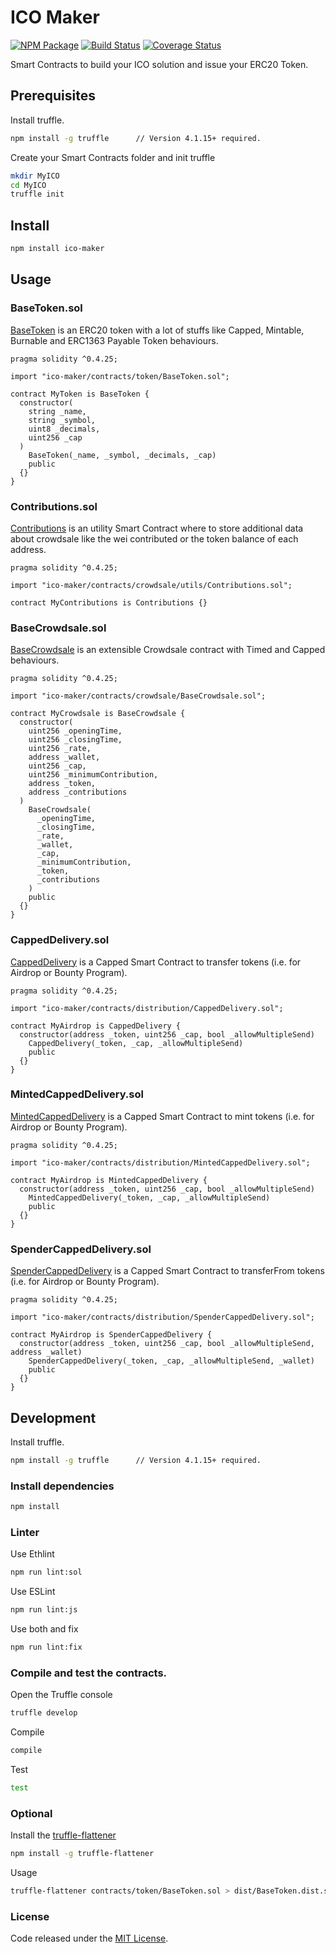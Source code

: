 # ICO Maker

[![NPM Package](https://img.shields.io/npm/v/ico-maker.svg?style=flat-square)](https://www.npmjs.org/package/ico-maker)
[![Build Status](https://travis-ci.org/vittominacori/ico-maker.svg?branch=master)](https://travis-ci.org/vittominacori/ico-maker) 
[![Coverage Status](https://coveralls.io/repos/github/vittominacori/ico-maker/badge.svg?branch=master)](https://coveralls.io/github/vittominacori/ico-maker?branch=master)

Smart Contracts to build your ICO solution and issue your ERC20 Token.

## Prerequisites

Install truffle.

```bash
npm install -g truffle      // Version 4.1.15+ required.
```

Create your Smart Contracts folder and init truffle

```bash
mkdir MyICO
cd MyICO 
truffle init
```

## Install

```bash
npm install ico-maker
```

## Usage

### BaseToken.sol

[BaseToken](https://github.com/vittominacori/ico-maker/blob/master/contracts/token/BaseToken.sol) is an ERC20 token with a lot of stuffs like Capped, Mintable, Burnable and ERC1363 Payable Token behaviours.

```solidity
pragma solidity ^0.4.25;

import "ico-maker/contracts/token/BaseToken.sol";

contract MyToken is BaseToken {
  constructor(
    string _name,
    string _symbol,
    uint8 _decimals,
    uint256 _cap
  )
    BaseToken(_name, _symbol, _decimals, _cap)
    public
  {}
}
```

### Contributions.sol

[Contributions](https://github.com/vittominacori/ico-maker/blob/master/contracts/crowdsale/utils/Contributions.sol) is an utility Smart Contract where to store additional data about crowdsale like the wei contributed or the token balance of each address.

```solidity
pragma solidity ^0.4.25;

import "ico-maker/contracts/crowdsale/utils/Contributions.sol";

contract MyContributions is Contributions {}
```

### BaseCrowdsale.sol

[BaseCrowdsale](https://github.com/vittominacori/ico-maker/blob/master/contracts/crowdsale/BaseCrowdsale.sol) is an extensible Crowdsale contract with Timed and Capped behaviours.

```solidity
pragma solidity ^0.4.25;

import "ico-maker/contracts/crowdsale/BaseCrowdsale.sol";

contract MyCrowdsale is BaseCrowdsale {
  constructor(
    uint256 _openingTime,
    uint256 _closingTime,
    uint256 _rate,
    address _wallet,
    uint256 _cap,
    uint256 _minimumContribution,
    address _token,
    address _contributions
  )
    BaseCrowdsale(
      _openingTime,
      _closingTime,
      _rate,
      _wallet,
      _cap,
      _minimumContribution,
      _token,
      _contributions
    )
    public
  {}
}
```

### CappedDelivery.sol

[CappedDelivery](https://github.com/vittominacori/ico-maker/blob/master/contracts/distribution/CappedDelivery.sol) is a Capped Smart Contract to transfer tokens (i.e. for Airdrop or Bounty Program).

```solidity
pragma solidity ^0.4.25;

import "ico-maker/contracts/distribution/CappedDelivery.sol";

contract MyAirdrop is CappedDelivery {
  constructor(address _token, uint256 _cap, bool _allowMultipleSend)
    CappedDelivery(_token, _cap, _allowMultipleSend)
    public
  {}
}
```

### MintedCappedDelivery.sol

[MintedCappedDelivery](https://github.com/vittominacori/ico-maker/blob/master/contracts/distribution/MintedCappedDelivery.sol) is a Capped Smart Contract to mint tokens (i.e. for Airdrop or Bounty Program).

```solidity
pragma solidity ^0.4.25;

import "ico-maker/contracts/distribution/MintedCappedDelivery.sol";

contract MyAirdrop is MintedCappedDelivery {
  constructor(address _token, uint256 _cap, bool _allowMultipleSend)
    MintedCappedDelivery(_token, _cap, _allowMultipleSend)
    public
  {}
}
```

### SpenderCappedDelivery.sol

[SpenderCappedDelivery](https://github.com/vittominacori/ico-maker/blob/master/contracts/distribution/SpenderCappedDelivery.sol) is a Capped Smart Contract to transferFrom tokens (i.e. for Airdrop or Bounty Program).

```solidity
pragma solidity ^0.4.25;

import "ico-maker/contracts/distribution/SpenderCappedDelivery.sol";

contract MyAirdrop is SpenderCappedDelivery {
  constructor(address _token, uint256 _cap, bool _allowMultipleSend, address _wallet)
    SpenderCappedDelivery(_token, _cap, _allowMultipleSend, _wallet)
    public
  {}
}
```

## Development

Install truffle.

```bash
npm install -g truffle      // Version 4.1.15+ required.
```

### Install dependencies

```bash
npm install
```

### Linter

Use Ethlint

```bash
npm run lint:sol
```

Use ESLint

```bash
npm run lint:js
```

Use both and fix

```bash
npm run lint:fix
```

### Compile and test the contracts.
 
Open the Truffle console

```bash
truffle develop
```

Compile 

```bash
compile 
```

Test

```bash
test
```

### Optional

Install the [truffle-flattener](https://github.com/alcuadrado/truffle-flattener)

```bash
npm install -g truffle-flattener
```

Usage 

```bash
truffle-flattener contracts/token/BaseToken.sol > dist/BaseToken.dist.sol
```

### License

Code released under the [MIT License](https://github.com/vittominacori/ico-maker/blob/master/LICENSE).
